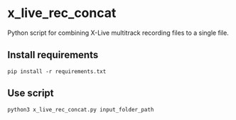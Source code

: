 # x_live_rec_concat
Python script for combining X-Live multitrack recording files to a single file.

## Install requirements
```
pip install -r requirements.txt
```

## Use script
```
python3 x_live_rec_concat.py input_folder_path
```